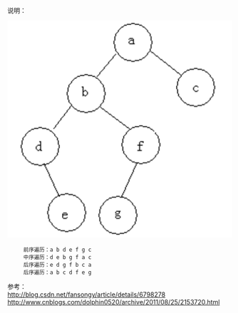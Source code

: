 说明：

![](treedemo.png)

         前序遍历：a b d e f g c
         中序遍历：d e b g f a c
         后序遍历：e d g f b c a
         后序遍历：a b c d f e g
         
         
参考：         
http://blog.csdn.net/fansongy/article/details/6798278
http://www.cnblogs.com/dolphin0520/archive/2011/08/25/2153720.html